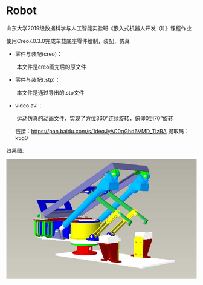# Robot

山东大学2019级数据科学与人工智能实验班《嵌入式机器人开发（Ⅰ）》课程作业

使用Creo7.0.3.0完成车载底座零件绘制，装配，仿真

- 零件与装配(creo)：

  ​		本文件是creo画完后的原文件

- 零件与装配(.stp)：

  ​		本文件是通过导出的.stp文件

- video.avi：

  ​		运动仿真的动画文件，实现了方位360°连续旋转，俯仰0到70°旋转
  
  链接：https://pan.baidu.com/s/1deqJyAC0qGhd6VMD_TIzRA 
  提取码：k5g0

效果图:

![image-20220109160711398](Figs/1.jpg)
